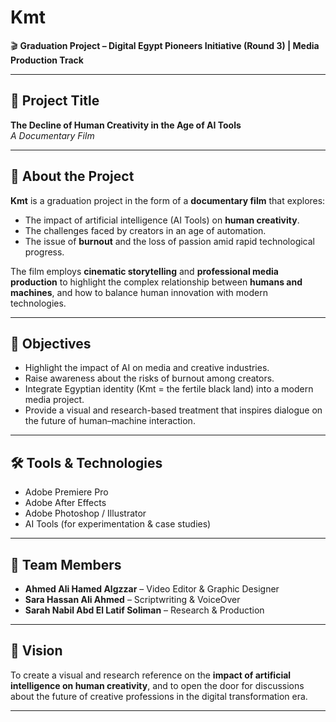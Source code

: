# Kmt

🎬 **Graduation Project – Digital Egypt Pioneers Initiative (Round 3) | Media Production Track**

---

## 📌 Project Title
**The Decline of Human Creativity in the Age of AI Tools**  
*A Documentary Film*

---

## 🎥 About the Project
**Kmt** is a graduation project in the form of a **documentary film** that explores:
- The impact of artificial intelligence (AI Tools) on **human creativity**.  
- The challenges faced by creators in an age of automation.  
- The issue of **burnout** and the loss of passion amid rapid technological progress.  

The film employs **cinematic storytelling** and **professional media production** to highlight the complex relationship between **humans and machines**, and how to balance human innovation with modern technologies.  

---

## 🎯 Objectives
- Highlight the impact of AI on media and creative industries.  
- Raise awareness about the risks of burnout among creators.  
- Integrate Egyptian identity (Kmt = the fertile black land) into a modern media project.  
- Provide a visual and research-based treatment that inspires dialogue on the future of human–machine interaction.  

---

## 🛠️ Tools & Technologies
- Adobe Premiere Pro  
- Adobe After Effects  
- Adobe Photoshop / Illustrator  
- AI Tools (for experimentation & case studies)  

---

## 👥 Team Members
- **Ahmed Ali Hamed Algzzar** – Video Editor & Graphic Designer  
- **Sara Hassan Ali Ahmed** –  Scriptwriting  & VoiceOver
- **Sarah Nabil Abd El Latif Soliman** – Research & Production  

---

## 🚀 Vision
To create a visual and research reference on the **impact of artificial intelligence on human creativity**, and to open the door for discussions about the future of creative professions in the digital transformation era.  

---
